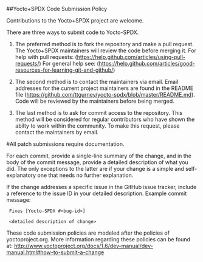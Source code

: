 ##Yocto+SPDX Code Submission Policy

Contributions to the Yocto+SPDX project are welcome.  

There are three ways to submit code to Yocto-SPDX.

1. The preferred method is to fork the repository and make a pull request.  The
Yocto+SPDX maintainers will review the code before merging it. For help with
pull requests: (https://help.github.com/articles/using-pull-requests/) For
general help see:
(https://help.github.com/articles/good-resources-for-learning-git-and-github/)

2. The second method is to contact the maintainers via email.  Email addresses
for the current project maintainers are found in the README file
(https://github.com/ttgurney/yocto-spdx/blob/master/README.md).  Code will be
reviewed by the maintainers before being merged. 

3. The last method is to ask for commit access to the repository. This method
will be considered for regular contributors who have shown the abilty to work
within the community. To make this request, please contact the maintainers by
email.

#All patch submissions require documentation.

For each commit, provide a single-line summary of the change, and in the body
of the commit message, provide a detailed description of what you did. The only
exceptions to the latter are if your change is a simple and self-explanatory
one that needs no further explanation.

If the change addresses a specific issue in the GitHub issue tracker, include a
reference to the issue ID in your detailed description.  Example commit
message:

     Fixes [Yocto-SPDX #<bug-id>]

     <detailed description of change>


These code submission policies are modeled after the policies of
yoctoproject.org.  More information regarding these policies can be found at:
http://www.yoctoproject.org/docs/1.6/dev-manual/dev-manual.html#how-to-submit-a-change


